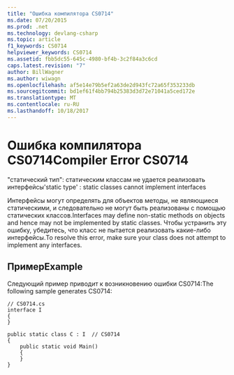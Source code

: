 ```yaml
---
title: "Ошибка компилятора CS0714"
ms.date: 07/20/2015
ms.prod: .net
ms.technology: devlang-csharp
ms.topic: article
f1_keywords: CS0714
helpviewer_keywords: CS0714
ms.assetid: fbb5dc55-645c-4980-bf4b-3c2f84a3c6cd
caps.latest.revision: "7"
author: BillWagner
ms.author: wiwagn
ms.openlocfilehash: af5e14e79b5ef2a63de2d943fc72a65f353233db
ms.sourcegitcommit: bd1ef61f4bb794b25383d3d72e71041a5ced172e
ms.translationtype: MT
ms.contentlocale: ru-RU
ms.lasthandoff: 10/18/2017
---
```

# <a name="compiler-error-cs0714"></a><span data-ttu-id="76b8d-102">Ошибка компилятора CS0714</span><span class="sxs-lookup"><span data-stu-id="76b8d-102">Compiler Error CS0714</span></span>
<span data-ttu-id="76b8d-103">"статический тип": статическим классам не удается реализовать интерфейсы</span><span class="sxs-lookup"><span data-stu-id="76b8d-103">'static type' : static classes cannot implement interfaces</span></span>  
  
 <span data-ttu-id="76b8d-104">Интерфейсы могут определять для объектов методы, не являющиеся статическими, и следовательно не могут быть реализованы с помощью статических классов.</span><span class="sxs-lookup"><span data-stu-id="76b8d-104">Interfaces may define non-static methods on objects and hence may not be implemented by static classes.</span></span> <span data-ttu-id="76b8d-105">Чтобы устранить эту ошибку, убедитесь, что класс не пытается реализовать какие-либо интерфейсы.</span><span class="sxs-lookup"><span data-stu-id="76b8d-105">To resolve this error, make sure your class does not attempt to implement any interfaces.</span></span>  
  
## <a name="example"></a><span data-ttu-id="76b8d-106">Пример</span><span class="sxs-lookup"><span data-stu-id="76b8d-106">Example</span></span>  
 <span data-ttu-id="76b8d-107">Следующий пример приводит к возникновению ошибки CS0714:</span><span class="sxs-lookup"><span data-stu-id="76b8d-107">The following sample generates CS0714:</span></span>  
  
```  
// CS0714.cs  
interface I  
{  
}  
  
public static class C : I  // CS0714  
{  
    public static void Main()  
    {  
    }  
}  
```
